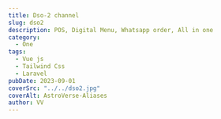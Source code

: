 ```yaml
---
title: Dso-2 channel
slug: dso2
description: POS, Digital Menu, Whatsapp order, All in one
category:
  - One
tags:
  - Vue js
  - Tailwind Css
  - Laravel
pubDate: 2023-09-01
coverSrc: "../../dso2.jpg"
coverAlt: AstroVerse-Aliases
author: VV
---
```

